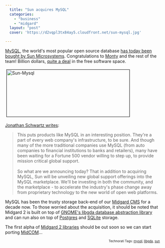 ```yaml
---
  title: "Sun acquires MySQL"
  categories: 
    - "business"
    - "midgard"
  layout: "post"
  cover: 'https://d2vqpl3tx84ay5.cloudfront.net/sun-mysql.jpg'

---
```

<a href="http://www.mysql.org/">MySQL</a>, the world's most popular open source database <a href="http://www.mysql.com/news-and-events/sun-to-acquire-mysql.html">has today been bought by Sun Microsystems</a>. Congratulations to <a href="http://en.wikipedia.org/wiki/Michael_Widenius">Monty</a> and the rest of the team! Billion dollars, <a href="http://blogs.mysql.com/kaj/2008/01/16/sun-acquires-mysql/">quite a deal</a> in the free software space.

<p><img src="https://d2vqpl3tx84ay5.cloudfront.net/sun-mysql.jpg" height="153" width="400" border="1" hspace="4" vspace="4" alt="Sun-Mysql" /></p>

<a href="http://blogs.sun.com/jonathan/entry/winds_of_change_are_blowing">Jonathan Schwartz writes</a>:
<blockquote>This puts products like MySQL in an interesting position. They're a part of every web company's infrastructure, to be sure. And though many of the more traditional companies use MySQL (from auto companies to financial institutions to banks and retailers), many have been waiting for a Fortune 500 vendor willing to step up, to provide mission critical global support.<br /><br />
So what are we announcing today? That in addition to acquiring MySQL, Sun will be unveiling new global support offerings into the MySQL marketplace. We'll be investing in both the community, and the marketplace - to accelerate the industry's phase change away from proprietary technology to the new world of open web platforms.</blockquote>MySQL has been the trusty storage back-end of our <a href="http://www.midgard-project.org/">Midgard CMS</a> for a decade now. To those worried about the acquisition, it should be noted that Midgard 2 is built on top of <a href="http://www.gnome-db.org/">GNOME's libgda database abstraction library</a> and can run also on top of <a href="http://www.postgresql.org/">Postgres</a> and <a href="http://www.sqlite.org/">SQLite</a> storage.

The first alpha of <a href="http://www.nemein.com/people/piotras/view/1178011811.html">Midgard 2 libraries</a> should be out soon so we can start porting <a href="http://www.midgard-project.org/documentation/midcom/">MidCOM</a>...

<p style="text-align:right;font-size:10px;">Technorati Tags: <a href="http://www.technorati.com/tag/mysql">mysql</a>, <a href="http://www.technorati.com/tag/libgda">libgda</a>, <a href="http://www.technorati.com/tag/sun">sun</a></p>

